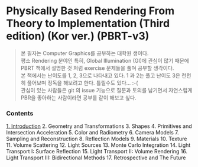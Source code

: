 # Physically Based Rendering From Theory to Implementation (Third edition) (Kor ver.) (PBRT-v3)
> 본 필자는 Computer Graphics를 공부하는 대학원 생이다.  
> 평소 Rendering 분야인 특히, Global Illumination (GI)에 관심이 많기 때문에 PBRT 책에서 설명한 것 처럼 exercise 문제들을 풀며 공부할 생각이다.   
> 본 책에서는 난이도를 1, 2, 3으로 나타내고 있다. 1 과 2는 풀고 난이도 3은 천천히 풀어보며 정독을 해보려고 한다. 틀릴수도 있다... :-(  
> 관심이 있는 사람들은 git 의 issue 기능으로 질문과 토의를 남기면서 자연스럽게 PBR을 좋아하는 사람이라면 공부를 같이 해보고 싶다.  

### Contents
[1. Introduction](./1_introduction/1_ex.md)
2. Geometry and Transformations
3. Shapes
4. Primitives and Intersection Acceleration
5. Color and Radiometry
6. Camera Models
7. Sampling and Reconstruction
8. Reflection Models
9. Materials
10. Texture
11. Volume Scattering
12. Light Sources
13. Monte Carlo Integration
14. Light Transport I: Surface Reflection
15. Light Transport II: Volume Rendering
16. Light Transport III: Bidirectional Methods
17. Retrospective and The Future